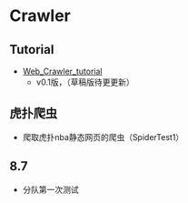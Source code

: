 # Crawler









## Tutorial

- [Web_Crawler_tutorial](./Web_Crawler_tutorial/)
  - v0.1版，（草稿版待更更新）



## 虎扑爬虫
- 爬取虎扑nba静态网页的爬虫（SpiderTest1）
## 8.7
- 分队第一次测试